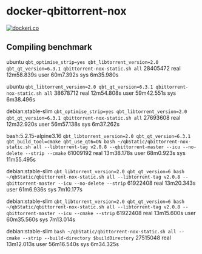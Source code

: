 # docker-qbittorrent-nox

[![dockeri.co](https://dockeri.co/image/jaidchen/qbittorrent-nox)](https://hub.docker.com/r/jaidchen/qbittorrent-nox)

## Compiling benchmark

ubuntu
`qbt_optimise_strip=yes qbt_libtorrent_version=2.0 qbt_qt_version=6.3.1 qbittorrent-nox-static.sh all`
28405472
real    12m58.839s
user    60m7.392s
sys     6m35.980s

ubuntu
`qbt_libtorrent_version=2.0 qbt_qt_version=6.3.1 qbittorrent-nox-static.sh all`
38678712
real    12m54.808s
user    59m42.551s
sys     6m38.496s

debian:stable-slim
`qbt_optimise_strip=yes qbt_libtorrent_version=2.0 qbt_qt_version=6.3.1 qbittorrent-nox-static.sh all`
27693608
real    12m32.920s
user    56m57.138s
sys     6m37.262s

bash:5.2.15-alpine3.16
`qbt_libtorrent_version=2.0 qbt_qt_version=6.3.1 qbt_build_tool=cmake qbt_use_qt6=ON bash ~/qbStatic/qbittorrent-nox-static.sh all --libtorrent-tag v2.0.8 --qbittorrent-master --icu --no-delete --strip --cmake`
61009192
real    13m38.178s
user    68m0.923s
sys     11m55.495s

debian:stable-slim
`qbt_libtorrent_version=2.0 qbt_qt_version=6 bash ~/qbStatic/qbittorrent-nox-static.sh all --libtorrent-tag v2.0.8 --qbittorrent-master --icu --no-delete --strip`
61922408
real    13m20.343s
user    61m6.936s
sys     7m10.177s

debian:stable-slim
`qbt_libtorrent_version=2.0 qbt_qt_version=6 bash ~/qbStatic/qbittorrent-nox-static.sh all --libtorrent-tag v2.0.8 --qbittorrent-master --icu --cmake --strip`
61922408
real    13m15.600s
user    60m35.560s
sys     7m13.014s

debian:stable-slim
`bash ~/qbStatic/qbittorrent-nox-static.sh all --cmake --strip --build-directory $buildDirectory`
27515048
real    13m12.013s
user    56m16.540s
sys     6m34.325s